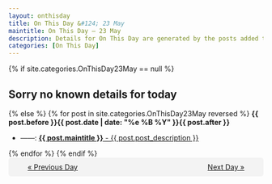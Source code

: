 ```yaml
---
layout: onthisday
title: On This Day &#124; 23 May
maintitle: On This Day — 23 May
description: Details for On This Day are generated by the posts added to the website so the content is subject to changes/updates over time.
categories: [On This Day]
---
```


{% if site.categories.OnThisDay23May == null %}
<h2>Sorry no known details for today</h2>
{% else %}
{% for post in site.categories.OnThisDay23May reversed %}
<strong>{{ post.before }}{{ post.date | date: "%e %B %Y" }}{{ post.after }}</strong>
<ul>
<li> ——: <a class="{{ post.class }}" href="{{ post.url }}"><strong>{{ post.maintitle }}</strong> - {{ post.post_description }}</a></li>
</ul>
{% endfor %}
{% endif %}
<br />
<div style="background-color: #f3f3f3; padding: 10px; border-radius: 5px; text-align: center; display: flex; justify-content: space-evenly;">
<a href="/onthisday/05/05-22">« Previous Day</a>
<span style="visibility:hidden;">[ Visit Leap Year February 29 ]</span>
<a href="/onthisday/05/05-24">Next Day »</a>
</div>
